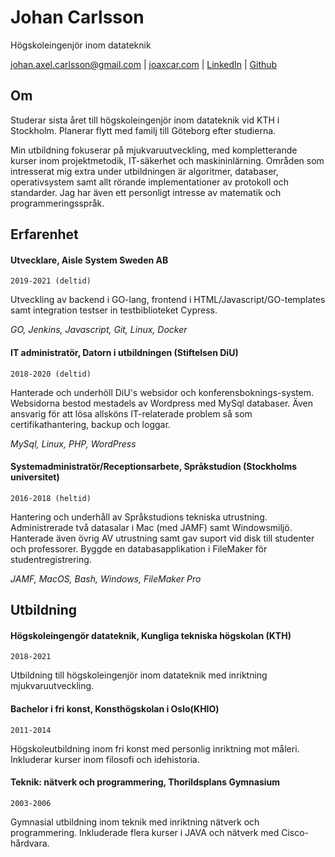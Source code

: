 # Johan Carlsson
Högskoleingenjör inom datateknik

<div id="webaddress">
<a href="mailto:johan.axel.carlsson@gmail.com">johan.axel.carlsson@gmail.com</a>
| <a href="https://joaxcar.com">joaxcar.com</a>
| <a href="https://se.linkedin.com/in/johan-axel-carlsson">LinkedIn</a>
| <a href="https://github.com/joaxcar">Github</a>
</div>


## Om

Studerar sista året till högskoleingenjör inom datateknik vid KTH i Stockholm. Planerar flytt med familj till Göteborg efter studierna.

Min utbildning fokuserar på mjukvaruutveckling, med kompletterande kurser inom projektmetodik, IT-säkerhet och maskininlärning. Områden som intresserat mig extra under utbildningen är algoritmer, databaser, operativsystem samt allt rörande implementationer av protokoll och standarder. Jag har även ett personligt intresse av matematik och programmeringsspråk.

## Erfarenhet

#### Utvecklare, Aisle System Sweden AB
`2019-2021 (deltid)`
	
Utveckling av backend i GO-lang, frontend i HTML/Javascript/GO-templates samt integration testser in testbiblioteket Cypress.

_GO, Jenkins, Javascript, Git, Linux, Docker_

#### IT administratör, Datorn i utbildningen (Stiftelsen DiU)
`2018-2020 (deltid)`

Hanterade och underhöll DiU's websidor och konferensboknings-system. Websidorna bestod mestadels av Wordpress med MySql databaser. Även ansvarig för att lösa allsköns IT-relaterade problem så som certifikathantering, backup och loggar.

_MySql, Linux, PHP, WordPress_

#### Systemadministratör/Receptionsarbete, Språkstudion (Stockholms universitet)
`2016-2018 (heltid)`

Hantering och underhåll av Språkstudions tekniska utrustning. Administrerade två datasalar i Mac (med JAMF) samt Windowsmiljö. Hanterade även övrig AV utrustning samt gav suport vid disk till studenter och professorer. Byggde en databasapplikation i FileMaker för studentregistrering.

_JAMF, MacOS, Bash, Windows, FileMaker Pro_


## Utbildning

#### Högskoleingengör datateknik, Kungliga tekniska högskolan (KTH)
`2018-2021`

Utbildning till högskoleingenjör inom datateknik med inriktning mjukvaruutveckling.

#### Bachelor i fri konst, Konsthögskolan i Oslo(KHIO)
`2011-2014`

Högskoleutbildning inom fri konst med personlig inriktning mot måleri. Inkluderar kurser inom filosofi och idehistoria.

#### Teknik: nätverk och programmering, Thorildsplans Gymnasium
`2003-2006`

Gymnasial utbildning inom teknik med inriktning nätverk och programmering. Inkluderade flera kurser i JAVA och nätverk med Cisco-hårdvara.

